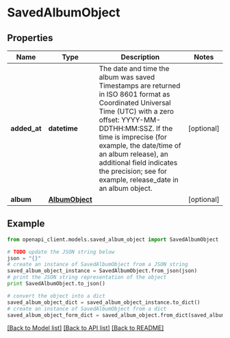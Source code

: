 # SavedAlbumObject


## Properties
Name | Type | Description | Notes
------------ | ------------- | ------------- | -------------
**added_at** | **datetime** | The date and time the album was saved Timestamps are returned in ISO 8601 format as Coordinated Universal Time (UTC) with a zero offset: YYYY-MM-DDTHH:MM:SSZ. If the time is imprecise (for example, the date/time of an album release), an additional field indicates the precision; see for example, release_date in an album object.  | [optional] 
**album** | [**AlbumObject**](AlbumObject.md) |  | [optional] 

## Example

```python
from openapi_client.models.saved_album_object import SavedAlbumObject

# TODO update the JSON string below
json = "{}"
# create an instance of SavedAlbumObject from a JSON string
saved_album_object_instance = SavedAlbumObject.from_json(json)
# print the JSON string representation of the object
print SavedAlbumObject.to_json()

# convert the object into a dict
saved_album_object_dict = saved_album_object_instance.to_dict()
# create an instance of SavedAlbumObject from a dict
saved_album_object_form_dict = saved_album_object.from_dict(saved_album_object_dict)
```
[[Back to Model list]](../README.md#documentation-for-models) [[Back to API list]](../README.md#documentation-for-api-endpoints) [[Back to README]](../README.md)


